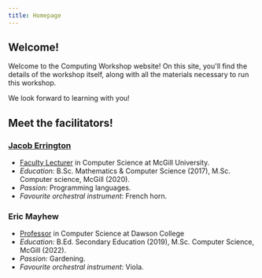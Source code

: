 ```yaml
---
title: Homepage
---
```


## Welcome!

Welcome to the Computing Workshop website!
On this site, you'll find the details of the workshop itself, along with all
the materials necessary to run this workshop.

We look forward to learning with you!

## Meet the facilitators!

### [Jacob Errington](https://jerrington.me/)

 * [Faculty Lecturer][mcgill-staff] in Computer Science at McGill University.
 * _Education:_ B.Sc. Mathematics & Computer Science (2017),
   M.Sc. Computer science, McGill (2020).
 * _Passion:_ Programming languages.
 * _Favourite orchestral instrument_: French horn.

### Eric Mayhew

 * [Professor][dawson-staff] in Computer Science at Dawson College
 * _Education:_ B.Ed. Secondary Education (2019), M.Sc. Computer Science, McGill (2022).
 * _Passion:_ Gardening.
 * _Favourite orchestral instrument_: Viola.

[mcgill-staff]: https://www.cs.mcgill.ca/people/faculty/#faculty-lecturers
[dawson-staff]: https://www.dawsoncollege.qc.ca/computer-science-technology/faculty-staff-list/
